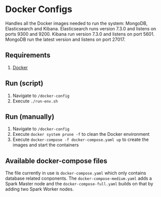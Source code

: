 # Docker Configs
Handles all the Docker images needed to run the system: MongoDB, Elasticsearch and Kibana. Elasticsearch runs version 7.3.0 and listens on ports 9300 and 9200. Kibana run version 7.3.0 and listens on port 5601. MongoDB run the latest version and listens on port 27017.

## Requirements
1. [Docker](https://www.docker.com/)

## Run (script)
1. Navigate to `/docker-config`
2. Execute `./run-env.sh`

## Run (manually)
1. Navigate to `/docker-config`
2. Execute `docker system prune -f` to clean the Docker environment
3. Execute `docker-compose -f docker-compose.yaml up` to create the images and start the containers

## Available docker-compose files

The file currently in use is `docker-compose.yaml` which only contains database related conponents. The `docker-compose-medium.yaml` adds a Spark Master node and the `docker-compose-full.yaml` builds on that by adding two Spark Worker nodes.